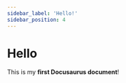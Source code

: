 ```yaml
---
sidebar_label: 'Hello!'
sidebar_position: 4
---
```


# Hello

This is my **first Docusaurus document**!